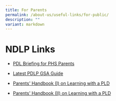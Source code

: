 ```yaml
---
title: For Parents
permalink: /about-us/useful-links/for-public/
description: ""
variant: markdown
---
```

# **NDLP Links**

*   [PDL Briefing for PHS Parents](/ndlp/ndlp-links/pld-briefing-for-phs-parents/)

*   [Latest PDLP GSA Guide](https://drive.google.com/drive/folders/1YjkQ6xaE9Sn4lCR8lVN6AVfIDQo1_oBb?usp=sharing)

*   [Parents' Handbook (I) on Learning with a PLD](https://drive.google.com/file/d/1JX0t1KuqArjmAPLIAlSjmVqiG89iE34k/view?usp=drive_link)

*   [Parents' Handbook (II) on Learning with a PLD](https://drive.google.com/file/d/1Hm3exlHWG5tJ0TaSok4EW5jP_sPAkT-w/view?usp=drive_link)